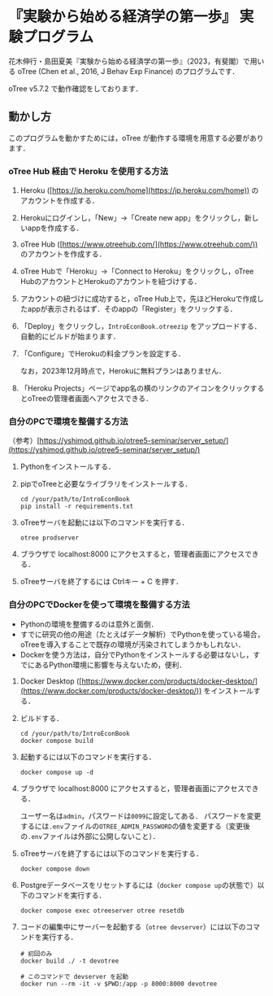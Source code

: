 # 『実験から始める経済学の第一歩』 実験プログラム

花木伸行・島田夏美『実験から始める経済学の第一歩』（2023，有斐閣）で用いる oTree (Chen et al., 2016, J Behav Exp Finance) のプログラムです．

oTree v5.7.2 で動作確認をしております．

## 動かし方

このプログラムを動かすためには，oTree が動作する環境を用意する必要があります．

### oTree Hub 経由で Heroku を使用する方法

1. Heroku ([https://jp.heroku.com/home](https://jp.heroku.com/home)) のアカウントを作成する．

1. Herokuにログインし，「New」→「Create new app」をクリックし，新しいappを作成する．

1. oTree Hub ([https://www.otreehub.com/](https://www.otreehub.com/)) のアカウントを作成する．

1. oTree Hubで「Heroku」→「Connect to Heroku」をクリックし，oTree HubのアカウントとHerokuのアカウントを紐づけする．

1. アカウントの紐づけに成功すると，oTree Hub上で，先ほどHerokuで作成したappが表示されるはず．そのappの「Register」をクリックする．

1. 「Deploy」をクリックし，`IntroEconBook.otreezip` をアップロードする．自動的にビルドが始まります．

1. 「Configure」でHerokuの料金プランを設定する．

    なお，2023年12月時点で，Herokuに無料プランはありません．

1. 「Heroku Projects」ページでapp名の横のリンクのアイコンをクリックするとoTreeの管理者画面へアクセスできる．



### 自分のPCで環境を整備する方法

（参考）[https://yshimod.github.io/otree5-seminar/server_setup/](https://yshimod.github.io/otree5-seminar/server_setup/)

1. Pythonをインストールする．

1. pipでoTreeと必要なライブラリをインストールする．

    ```
    cd /your/path/to/IntroEconBook
    pip install -r requirements.txt
    ```

1. oTreeサーバを起動には以下のコマンドを実行する．

    ```
    otree prodserver
    ```

1. ブラウザで localhost:8000 にアクセスすると，管理者画面にアクセスできる．

1. oTreeサーバを終了するには Ctrlキー + C を押す．



### 自分のPCでDockerを使って環境を整備する方法

- Pythonの環境を整備するのは意外と面倒．
- すでに研究の他の用途（たとえばデータ解析）でPythonを使っている場合，oTreeを導入することで既存の環境が汚染されてしまうかもしれない．
- Dockerを使う方法は，自分でPythonをインストールする必要はないし，すでにあるPython環境に影響を与えないため，便利．

1. Docker Desktop ([https://www.docker.com/products/docker-desktop/](https://www.docker.com/products/docker-desktop/)) をインストールする．

1. ビルドする．

    ```
    cd /your/path/to/IntroEconBook
    docker compose build
    ```

1. 起動するには以下のコマンドを実行する．

    ```
    docker compose up -d
    ```

1. ブラウザで localhost:8000 にアクセスすると，管理者画面にアクセスできる．

    ユーザー名は`admin`，パスワードは`0099`に設定してある．
    パスワードを変更するには`.env`ファイルの`OTREE_ADMIN_PASSWORD`の値を変更する（変更後の`.env`ファイルは外部に公開しないこと）．

1. oTreeサーバを終了するには以下のコマンドを実行する．

    ```
    docker compose down
    ```

1. Postgreデータベースをリセットするには（`docker compose up`の状態で）以下のコマンドを実行する．

    ```
    docker compose exec otreeserver otree resetdb
    ```

1. コードの編集中にサーバーを起動する（`otree devserver`）には以下のコマンドを実行する．

    ```
    # 初回のみ
    docker build ./ -t devotree

    # このコマンドで devserver を起動
    docker run --rm -it -v $PWD:/app -p 8000:8000 devotree
    ```
